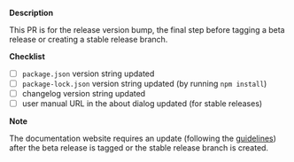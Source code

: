 **Description**

This PR is for the release version bump, the final step before tagging a beta release or creating a stable release branch.

**Checklist**

- [ ] `package.json` version string updated
- [ ] `package-lock.json` version string updated (by running `npm install`)
- [ ] changelog version string updated
- [ ] user manual URL in the about dialog updated (for stable releases)

**Note**

The documentation website requires an update (following the [guidelines](https://cartavis.org/carta-frontend/docs/contributing/documentation-guidelines#versioning)) after the beta release is tagged or the stable release branch is created.
